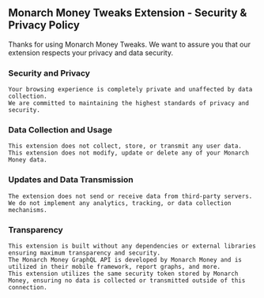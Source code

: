 ## Monarch Money Tweaks Extension - Security & Privacy Policy 

Thanks for using Monarch Money Tweaks. We want to assure you that our extension respects your privacy and data security.

### Security and Privacy

    Your browsing experience is completely private and unaffected by data collection.
    We are committed to maintaining the highest standards of privacy and security.
    
### Data Collection and Usage

    This extension does not collect, store, or transmit any user data.
    This extension does not modify, update or delete any of your Monarch Money data.

### Updates and Data Transmission

    The extension does not send or receive data from third-party servers.
    We do not implement any analytics, tracking, or data collection mechanisms.

### Transparency

    This extension is built without any dependencies or external libraries ensuring maximum transparency and security. 
    The Monarch Money GraphQL API is developed by Monarch Money and is utilized in their mobile framework, report graphs, and more. 
    This extension utilizes the same security token stored by Monarch Money, ensuring no data is collected or transmitted outside of this connection.


